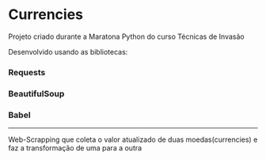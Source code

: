# Currencies

Projeto criado durante a Maratona Python do curso Técnicas de Invasão

Desenvolvido usando as bibliotecas: <h3>Requests</h3><h3>BeautifulSoup</h3><h3>Babel</h3>
<hr>

Web-Scrapping que coleta o valor atualizado de duas moedas(currencies) e faz a transformação de uma para a outra

